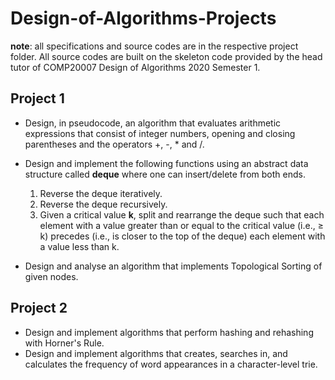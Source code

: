 # Design-of-Algorithms-Projects
**note**: all specifications and source codes are in the respective project folder. All source codes are built on the skeleton code provided by the head tutor of COMP20007 Design of Algorithms 2020 Semester 1.

## Project 1
- Design, in pseudocode, an algorithm that evaluates arithmetic expressions that consist of integer numbers, opening and closing parentheses and the operators +, -, * and /. 
- Design and implement the following functions using an abstract data structure called **deque** where one can insert/delete from both ends.

  1. Reverse the deque iteratively.
  2. Reverse the deque recursively.
  3. Given a critical value **k**, split and rearrange the deque such that each element with a value greater than or equal to the critical value (i.e., ≥ k) precedes (i.e., is closer to the top of the deque) each element with a value less than k.
  
- Design and analyse an algorithm that implements Topological Sorting of given nodes.


## Project 2
- Design and implement algorithms that perform hashing and rehashing with Horner's Rule.
- Design and implement algorithms that creates, searches in, and calculates the frequency of word appearances in a character-level trie.
